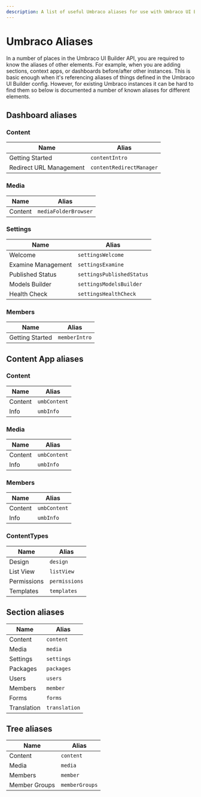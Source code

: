 ```yaml
---
description: A list of useful Umbraco aliases for use with Umbraco UI Builder, the backoffice UI builder for Umbraco.
---
```


# Umbraco Aliases

In a number of places in the Umbraco UI Builder API, you are required to know the aliases of other elements. For example, when you are adding sections, context apps, or dashboards before/after other instances. This is basic enough when it's referencing aliases of things defined in the Umbraco UI Builder config. However, for existing Umbraco instances it can be hard to find them so below is documented a number of known aliases for different elements.

## Dashboard aliases

### **Content**

| Name | Alias |
| -- | -- |
| Getting Started | `contentIntro` |
| Redirect URL Management | `contentRedirectManager` |

### **Media**

| Name | Alias |
| -- | -- |
| Content | `mediaFolderBrowser` |

### **Settings**

| Name | Alias |
| -- | -- |
| Welcome | `settingsWelcome` |
| Examine Management | `settingsExamine` |
| Published Status | `settingsPublishedStatus` |
| Models Builder | `settingsModelsBuilder` |
| Health Check | `settingsHealthCheck` |

### **Members**

| Name | Alias |
| -- | -- |
| Getting Started | `memberIntro` |

## Content App aliases

### **Content**

| Name | Alias |
| -- | -- |
| Content | `umbContent` |
| Info | `umbInfo` |

### **Media**

| Name | Alias |
| -- | -- |
| Content | `umbContent` |
| Info | `umbInfo` |

### **Members**

| Name | Alias |
| -- | -- |
| Content | `umbContent` |
| Info | `umbInfo` |

### **ContentTypes**

| Name | Alias |
| -- | -- |
| Design | `design` |
| List View | `listView` |
| Permissions | `permissions` |
| Templates | `templates` |

## Section aliases

| Name | Alias |
| -- | -- |
| Content | `content` |
| Media | `media` |
| Settings | `settings` |
| Packages | `packages` |
| Users | `users` |
| Members | `member` |
| Forms | `forms` |
| Translation | `translation` |

## Tree aliases

| Name | Alias |
| -- | -- |
| Content | `content` |
| Media | `media` |
| Members | `member` |
| Member Groups | `memberGroups` |
